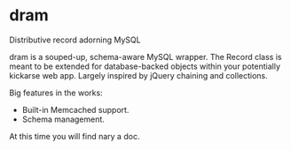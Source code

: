 dram
====

Distributive record adorning MySQL


dram is a souped-up, schema-aware MySQL wrapper.  The Record class is meant to be extended for database-backed objects within your potentially kickarse web app.  Largely inspired by jQuery chaining and collections.

Big features in the works:
  - Built-in Memcached support.
  - Schema management.

At this time you will find nary a doc.

